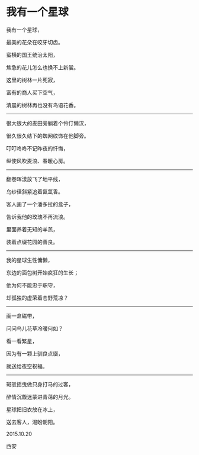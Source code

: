 # 我有一个星球

我有一个星球，

最美的花朵在咬牙切齿。

蛮横的国王统治太阳，

焦急的花儿怎么也换不上新裳。

这里的树林一片死寂，

富有的商人买下空气，

清晨的树林再也没有鸟语花香。

---
很大很大的麦田旁躺着个伶仃懒汉，

很久很久结下的蜘网纹饰在他脚旁。

叮叮咚咚不记昨夜的忏悔，

纵使风吹麦浪、春暖心房。

---
翻卷晖漾放飞了地平线，

乌纱径斜紧追着氤氲香。

客人画了一个潘多拉的盒子，

告诉我他的玫瑰不再流浪。

里面养着无知的羊羔，

装着点缀花园的善良。

---

我的星球生性慵懒，

东边的面包树开始疯狂的生长；

他为何不能忠于职守，

却孤独的虚荣着苍野荒凉？

---
画一盒磁带，

问问鸟儿花草冷暖何如？

看一看繁星，

因为有一颗上驯良点缀，

就送给夜空祝福。

---
斑驳摇曳做只身打马的过客，

醉情沉馥迷蒙进青蔼的月光。

星球把旧衣放在冰上，

送去客人，渴盼朝阳。


2015.10.20

西安
